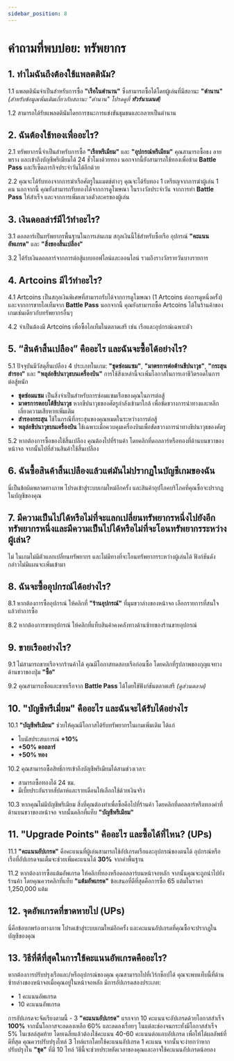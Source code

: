 ```yaml
---
sidebar_position: 8
---
```


# คำถามที่พบบ่อย: ทรัพยากร

## **1. ทำไมฉันถึงต้องใช้แพลตตินัม?**

1.1 แพลตตินัมจำเป็นสำหรับการซื้อ **"เรือในตำนาน"** ซึ่งสามารถซื้อได้โดยผู้เล่นที่มีสถานะ **"ตำนาน"** *(สำหรับข้อมูลเพิ่มเติมเกี่ยวกับสถานะ "ตำนาน" โปรดดูที่ **ทัวร์นาเมนต์**)*

1.2 สามารถได้รับแพลตตินัมโดยการชนะการแข่งขันชุมชนและกลายเป็นตำนาน



## **2. ฉันต้องใช้ทองเพื่ออะไร?**

2.1 ทรัพยากรนี้จำเป็นสำหรับการซื้อ **"เรือพรีเมียม"** และ **"อุปกรณ์พรีเมียม"** คุณสามารถซื้อธง ลายพราง และเข้าถึงบัญชีพรีเมียมได้ 24 ชั่วโมงด้วยทอง นอกจากนี้ยังสามารถใช้ทองเพื่อข้าม **Battle Pass** และรีเซ็ตภารกิจประจำวันได้อีกด้วย

2.2 คุณจะได้รับทองจากการฆ่าเรือศัตรูในแมตช์ต่างๆ คุณจะได้รับทอง 1 เหรียญจากการฆ่าผู้เล่น 1 คน นอกจากนี้ คุณยังสามารถรับทองได้จากการดูโฆษณา ในรางวัลประจำวัน จากการทำ **Battle Pass** ให้สำเร็จ และจากการเพิ่มเลเวลตัวละครของผู้เล่น



## **3. เงินดอลล่าร์มีไว้ทำอะไร?**

3.1 ดอลลาร์เป็นทรัพยากรพื้นฐานในการเล่นเกม สกุลเงินนี้ใช้สำหรับซื้อเรือ อุปกรณ์ **"คะแนนอัพเกรด"** และ **"สิ่งของสิ้นเปลือง"**

3.2 ได้รับเงินดอลลาร์จากการต่อสู้แบบออฟไลน์และออนไลน์ รวมถึงรางวัลรายวันบางรายการ



## **4. Artcoins มีไว้ทำอะไร?**

4.1 Artcoins เป็นสกุลเงินพิเศษที่สามารถรับได้จากการดูโฆษณา (1 Artcoins ต่อการดูหนึ่งครั้ง) และจากการขายไอเท็มจาก **Battle Pass** นอกจากนี้ คุณยังสามารถซื้อ Artcoins ได้ในร้านค้าของเกมเช่นเดียวกับทรัพยากรอื่นๆ

4.2 จำเป็นต้องมี Artcoins เพื่อซื้อไอเท็มในตลาดเสรี เช่น เรือและอุปกรณ์เฉพาะตัว



## **5. “สินค้าสิ้นเปลือง” คืออะไร และฉันจะซื้อได้อย่างไร?**

5.1 ปัจจุบันมีวัสดุสิ้นเปลือง 4 ประเภทในเกม: **"ชุดซ่อมแซม"**, **"มาตรการต่อต้านขีปนาวุธ"**, **"กระสุนสำรอง"** และ **"พลุล่อขีปนาวุธบนเครื่องบิน"** การใช้สิ่งเหล่านี้จะเพิ่มโอกาสในการเอาชีวิตรอดในการต่อสู้หนัก

- **ชุดซ่อมแซม** เป็นสิ่งจำเป็นสำหรับการซ่อมแซมเรือของคุณในการต่อสู้
- **มาตรการตอบโต้ขีปนาวุธ** หากขีปนาวุธของศัตรูกำลังเข้ามาใกล้ เพื่อขัดขวางการนำทางและหลีกเลี่ยงความเสียหายเพิ่มเติม
- **สำรองกระสุน** ใช้ในกรณีที่กระสุนของคุณหมดในระหว่างการต่อสู้
- **พลุล่อขีปนาวุธบนเครื่องบิน** ใช้เฉพาะเมื่อควบคุมเครื่องบินเพื่อขัดขวางการนำทางขีปนาวุธของศัตรู

5.2 หากต้องการซื้อของใช้สิ้นเปลือง คุณต้องไปที่ร้านค้า โดยคลิกที่ดอลลาร์หรือทองที่ด้านบนขวาของหน้าจอ จากนั้นไปที่ส่วนสินค้าใช้สิ้นเปลือง



## **6. ฉันซื้อสินค้าสิ้นเปลืองแล้วแต่มันไม่ปรากฏในบัญชีเกมของฉัน**

นี่เป็นข้อผิดพลาดทางภาพ โปรดเข้าสู่ระบบเกมใหม่อีกครั้ง และสินค้าอุปโภคบริโภคที่คุณซื้อจะปรากฏในบัญชีของคุณ



## **7. มีความเป็นไปได้หรือไม่ที่จะแลกเปลี่ยนทรัพยากรหนึ่งไปยังอีกทรัพยากรหนึ่งและมีความเป็นไปได้หรือไม่ที่จะโอนทรัพยากรระหว่างผู้เล่น?**

ไม่ ในเกมไม่มีตัวแลกเปลี่ยนทรัพยากร และไม่มีทางที่จะโอนทรัพยากรระหว่างผู้เล่นได้ ฟังก์ชันดังกล่าวไม่มีแผนจะเพิ่มเข้ามา



## **8. ฉันจะซื้ออุปกรณ์ได้อย่างไร?**

8.1 หากต้องการซื้ออุปกรณ์ ให้คลิกที่ **"ร้านอุปกรณ์"** ที่มุมขวาล่างของหน้าจอ เลือกรายการที่สนใจแล้วทำการซื้อ

8.2 หากต้องการขายอุปกรณ์ ให้คลิกที่แท็บสินค้าคงคลังทางด้านซ้ายของร้านขายอุปกรณ์



## **9. ขายเรืออย่างไร?**

9.1 ไม่สามารถขายเรือจากร้านค้าได้ คุณมีโอกาสทดสอบเรือก่อนซื้อ โดยคลิกที่รูปภาพของกุญแจทางด้านขวาของปุ่ม **"ซื้อ"**

9.2 คุณสามารถซื้อและขายเรือจาก **Battle Pass** ได้โดยใช้ฟังก์ชันตลาดเสรี *(ดูส่วนตลาด)*



## **10. "บัญชีพรีเมี่ยม" คืออะไร และฉันจะได้รับได้อย่างไร**

10.1 **"บัญชีพรีเมียม"** ช่วยให้คุณมีโอกาสได้รับทรัพยากรในเกมเพิ่มเติม ได้แก่  
- โบนัสประสบการณ์ **+10%**  
- **+50% ดอลลาร์**  
- **+50% ทอง**

10.2 คุณสามารถซื้อสิทธิ์การเข้าถึงบัญชีพรีเมียมได้สามช่วงเวลา:  
- สามารถซื้อทองได้ 24 ชม.  
- มีเบี้ยประกันรายสัปดาห์และรายเดือนให้เลือกใช้ด้วยเงินจริง

10.3 หากคุณไม่มีบัญชีพรีเมียม สิ่งที่คุณต้องทำเพื่อซื้อคือไปที่ร้านค้า โดยคลิกที่ดอลลาร์หรือทองคำที่ด้านบนขวาของหน้าจอ จากนั้นคลิกที่แท็บ **"บัญชีพรีเมียม"**



## **11. "Upgrade Points" คืออะไร และซื้อได้ที่ไหน? (UPs)**

11.1 **"คะแนนอัปเกรด"** คือคะแนนที่ผู้เล่นสามารถใช้อัปเกรดเรือและอุปกรณ์ของตนได้ อุปกรณ์หรือเรือที่อัปเกรดจนเต็มจะช่วยเพิ่มคะแนนได้ **30%** จากค่าพื้นฐาน

11.2 หากต้องการซื้อแต้มอัพเกรด ให้คลิกที่ทองหรือดอลลาร์บนหน้าจอหลัก จากนั้นคุณจะถูกนำไปยังร้านค้า โดยคุณควรคลิกที่แท็บ **"แต้มอัพเกรด"** ข้อเสนอที่ดีที่สุดคือการซื้อ 65 แต้มในราคา 1,250,000 แต้ม



## **12. จุดอัพเกรดที่ขาดหายไป (UPs)**

นี่คือข้อบกพร่องทางภาพ โปรดเข้าสู่ระบบเกมใหม่อีกครั้ง และคะแนนอัปเกรดที่คุณซื้อจะปรากฏในบัญชีของคุณ



## **13. วิธีที่ดีที่สุดในการใช้คะแนนอัพเกรดคืออะไร?**

หากต้องการปรับปรุงเรือและ/หรืออุปกรณ์ของคุณ คุณสามารถไปที่เวิร์กช็อปได้ คุณจะพบแท็บนี้ที่ด้านซ้ายล่างของหน้าจอเมื่อคุณอยู่ในหน้าจอหลัก มีการอัปเกรดสองประเภท:

- 1 คะแนนอัพเกรด  
- 10 คะแนนอัพเกรด

การอัปเกรดจะจัดเรียงตามนี้ - 3 **"คะแนนอัปเกรด"** แรกจาก 10 คะแนนจะอัปเกรดด้วยโอกาสสำเร็จ **100%** จากนั้นโอกาสจะลดลงเหลือ 60% และลดลงเรื่อยๆ ในแต่ละช่องจนกระทั่งมีโอกาสสำเร็จ 5% ในเซลล์สุดท้าย โดยเฉลี่ยแล้วต้องใช้คะแนน 40-60 คะแนนต่อแถบอัปเกรด เพื่อให้ได้ผลลัพธ์ที่ดีที่สุด คุณควรปรับปรุงไทล์ 3 ไทล์แรกโดยใช้คะแนนอัปเกรด 1 คะแนน จากนั้นจะง่ายกว่าหากปรับปรุงใน **"ชุด"** ที่มี 10 ไทล์ วิธีนี้จะช่วยประหยัดเวลาของคุณและอาจใช้คะแนนอัปเกรดน้อยลง
